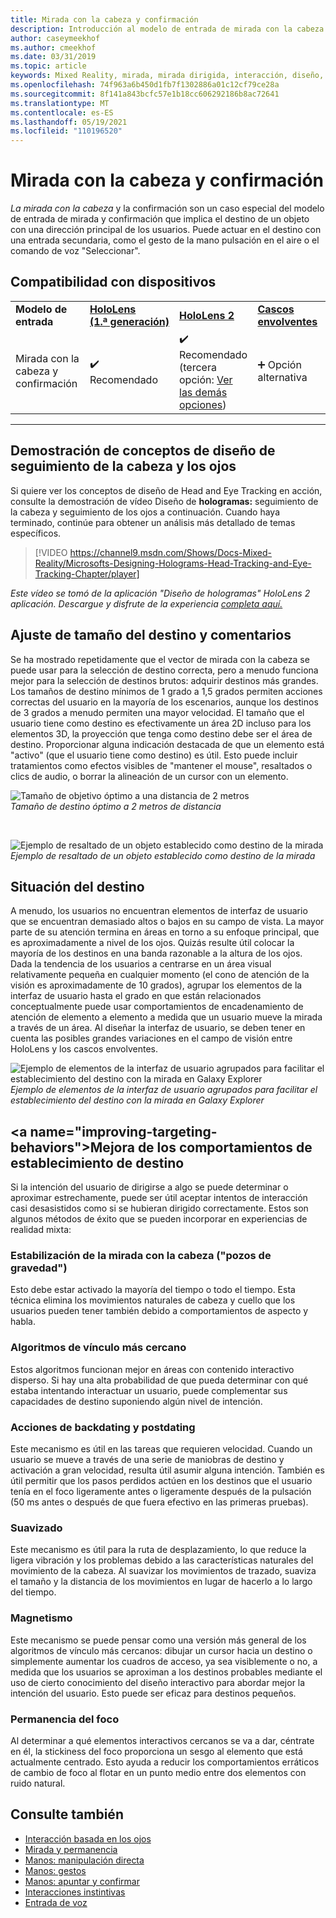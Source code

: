 ```yaml
---
title: Mirada con la cabeza y confirmación
description: Introducción al modelo de entrada de mirada con la cabeza y confirmación, incluido el tamaño, la colocación y la estabilización del destino.
author: caseymeekhof
ms.author: cmeekhof
ms.date: 03/31/2019
ms.topic: article
keywords: Mixed Reality, mirada, mirada dirigida, interacción, diseño, casco de realidad mixta, casco de windows de realidad mixta, casco de realidad virtual, HoloLens, MRTK, kit de herramientas de Mixed Reality, destino, enfoque, suavizado
ms.openlocfilehash: 74f963a6b450d1fb7f1302886a01c12cf79ce28a
ms.sourcegitcommit: 8f141a843bcfc57e1b18cc606292186b8ac72641
ms.translationtype: MT
ms.contentlocale: es-ES
ms.lasthandoff: 05/19/2021
ms.locfileid: "110196520"
---
```

# <a name="head-gaze-and-commit"></a>Mirada con la cabeza y confirmación

_La mirada con la cabeza_ y [](gaze-and-commit.md) la confirmación son un caso especial del modelo de entrada de mirada y confirmación que implica el destino de un objeto con una dirección principal de los usuarios. Puede actuar en el destino con una entrada secundaria, como el gesto de la mano pulsación en el aire o el comando de voz "Seleccionar". 

## <a name="device-support"></a>Compatibilidad con dispositivos

<table>
    <colgroup>
    <col width="25%" />
    <col width="25%" />
    <col width="25%" />
    <col width="25%" />
    </colgroup>
    <tr>
        <td><strong>Modelo de entrada</strong></td>
        <td><a href="/hololens/hololens1-hardware"><strong>HoloLens (1.ª generación)</strong></a></td>
        <td><a href="https://docs.microsoft.com/hololens/hololens2-hardware"><strong>HoloLens 2</strong></td>
        <td><a href="../discover/immersive-headset-hardware-details.md"><strong>Cascos envolventes</strong></a></td>
    </tr>
     <tr>
        <td>Mirada con la cabeza y confirmación</td>
        <td>✔️ Recomendado</td>
        <td>✔️ Recomendado (tercera opción: <a href="interaction-fundamentals.md">Ver las demás opciones</a>)</td>
        <td>➕ Opción alternativa</td>
    </tr>
</table>

---

## <a name="head-and-eye-tracking-design-concepts-demo"></a>Demostración de conceptos de diseño de seguimiento de la cabeza y los ojos

Si quiere ver los conceptos de diseño de Head and Eye Tracking en acción, consulte la demostración de vídeo Diseño de **hologramas:** seguimiento de la cabeza y seguimiento de los ojos a continuación. Cuando haya terminado, continúe para obtener un análisis más detallado de temas específicos.

> [!VIDEO https://channel9.msdn.com/Shows/Docs-Mixed-Reality/Microsofts-Designing-Holograms-Head-Tracking-and-Eye-Tracking-Chapter/player]

*Este vídeo se tomó de la aplicación "Diseño de hologramas" HoloLens 2 aplicación. Descargue y disfrute de la experiencia [completa aquí.](https://aka.ms/dhapp)*

## <a name="target-sizing-and-feedback"></a>Ajuste de tamaño del destino y comentarios

Se ha mostrado repetidamente que el vector de mirada con la cabeza se puede usar para la selección de destino correcta, pero a menudo funciona mejor para la selección de destinos brutos: adquirir destinos más grandes. Los tamaños de destino mínimos de 1 grado a 1,5 grados permiten acciones correctas del usuario en la mayoría de los escenarios, aunque los destinos de 3 grados a menudo permiten una mayor velocidad. El tamaño que el usuario tiene como destino es efectivamente un área 2D incluso para los elementos 3D, la proyección que tenga como destino debe ser el área de destino. Proporcionar alguna indicación destacada de que un elemento está "activo" (que el usuario tiene como destino) es útil. Esto puede incluir tratamientos como efectos visibles de "mantener el mouse", resaltados o clics de audio, o borrar la alineación de un cursor con un elemento.

![Tamaño de objetivo óptimo a una distancia de 2 metros](images/gazetargeting-size-1000px.jpg)<br>
*Tamaño de destino óptimo a 2 metros de distancia*

<br>

![Ejemplo de resaltado de un objeto establecido como destino de la mirada](images/gazetargeting-highlighting-940px.jpg)<br>
*Ejemplo de resaltado de un objeto establecido como destino de la mirada*

## <a name="target-placement"></a>Situación del destino

A menudo, los usuarios no encuentran elementos de interfaz de usuario que se encuentran demasiado altos o bajos en su campo de vista. La mayor parte de su atención termina en áreas en torno a su enfoque principal, que es aproximadamente a nivel de los ojos. Quizás resulte útil colocar la mayoría de los destinos en una banda razonable a la altura de los ojos. Dada la tendencia de los usuarios a centrarse en un área visual relativamente pequeña en cualquier momento (el cono de atención de la visión es aproximadamente de 10 grados), agrupar los elementos de la interfaz de usuario hasta el grado en que están relacionados conceptualmente puede usar comportamientos de encadenamiento de atención de elemento a elemento a medida que un usuario mueve la mirada a través de un área. Al diseñar la interfaz de usuario, se deben tener en cuenta las posibles grandes variaciones en el campo de visión entre HoloLens y los cascos envolventes.

![Ejemplo de elementos de la interfaz de usuario agrupados para facilitar el establecimiento del destino con la mirada en Galaxy Explorer](images/gazetargeting-grouping-1000px.jpg)<br>
*Ejemplo de elementos de la interfaz de usuario agrupados para facilitar el establecimiento del destino con la mirada en Galaxy Explorer*

## <a name="improving-targeting-behaviors&quot;></a>Mejora de los comportamientos de establecimiento de destino

Si la intención del usuario de dirigirse a algo se puede determinar o aproximar estrechamente, puede ser útil aceptar intentos de interacción casi desasistidos como si se hubieran dirigido correctamente. Estos son algunos métodos de éxito que se pueden incorporar en experiencias de realidad mixta:

### <a name=&quot;head-gaze-stabilization-gravity-wells&quot;></a>Estabilización de la mirada con la cabeza (&quot;pozos de gravedad")

Esto debe estar activado la mayoría del tiempo o todo el tiempo. Esta técnica elimina los movimientos naturales de cabeza y cuello que los usuarios pueden tener también debido a comportamientos de aspecto y habla.

### <a name="closest-link-algorithms"></a>Algoritmos de vínculo más cercano

Estos algoritmos funcionan mejor en áreas con contenido interactivo disperso. Si hay una alta probabilidad de que pueda determinar con qué estaba intentando interactuar un usuario, puede complementar sus capacidades de destino suponiendo algún nivel de intención.

### <a name="backdating-and-postdating-actions"></a>Acciones de backdating y postdating

Este mecanismo es útil en las tareas que requieren velocidad. Cuando un usuario se mueve a través de una serie de maniobras de destino y activación a gran velocidad, resulta útil asumir alguna intención. También es útil permitir que los pasos perdidos actúen en los destinos que el usuario tenía en el foco ligeramente antes o ligeramente después de la pulsación (50 ms antes o después de que fuera efectivo en las primeras pruebas).

### <a name="smoothing"></a>Suavizado

Este mecanismo es útil para la ruta de desplazamiento, lo que reduce la ligera vibración y los problemas debido a las características naturales del movimiento de la cabeza. Al suavizar los movimientos de trazado, suaviza el tamaño y la distancia de los movimientos en lugar de hacerlo a lo largo del tiempo.

### <a name="magnetism"></a>Magnetismo

Este mecanismo se puede pensar como una versión más general de los algoritmos de vínculo más cercanos: dibujar un cursor hacia un destino o simplemente aumentar los cuadros de acceso, ya sea visiblemente o no, a medida que los usuarios se aproximan a los destinos probables mediante el uso de cierto conocimiento del diseño interactivo para abordar mejor la intención del usuario. Esto puede ser eficaz para destinos pequeños.

### <a name="focus-stickiness"></a>Permanencia del foco

Al determinar a qué elementos interactivos cercanos se va a dar, céntrate en él, la stickiness del foco proporciona un sesgo al elemento que está actualmente centrado. Esto ayuda a reducir los comportamientos erráticos de cambio de foco al flotar en un punto medio entre dos elementos con ruido natural.

## <a name="see-also"></a>Consulte también

* [Interacción basada en los ojos](eye-gaze-interaction.md)
* [Mirada y permanencia](gaze-and-dwell.md)
* [Manos: manipulación directa](direct-manipulation.md)
* [Manos: gestos](gaze-and-commit.md#composite-gestures)
* [Manos: apuntar y confirmar](point-and-commit.md)
* [Interacciones instintivas](interaction-fundamentals.md)
* [Entrada de voz](voice-input.md)